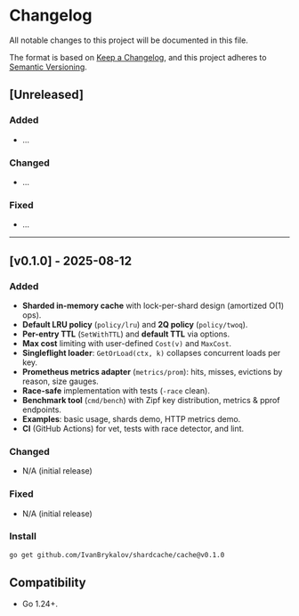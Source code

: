 # Changelog
All notable changes to this project will be documented in this file.

The format is based on [Keep a Changelog](https://keepachangelog.com/en/1.1.0/),
and this project adheres to [Semantic Versioning](https://semver.org/spec/v2.0.0.html).

## [Unreleased]

### Added
- …

### Changed
- …

### Fixed
- …

---

## [v0.1.0] - 2025-08-12
### Added
- **Sharded in-memory cache** with lock-per-shard design (amortized O(1) ops).
- **Default LRU policy** (`policy/lru`) and **2Q policy** (`policy/twoq`).
- **Per-entry TTL** (`SetWithTTL`) and **default TTL** via options.
- **Max cost** limiting with user-defined `Cost(v)` and `MaxCost`.
- **Singleflight loader**: `GetOrLoad(ctx, k)` collapses concurrent loads per key.
- **Prometheus metrics adapter** (`metrics/prom`): hits, misses, evictions by reason, size gauges.
- **Race-safe** implementation with tests (`-race` clean).
- **Benchmark tool** (`cmd/bench`) with Zipf key distribution, metrics & pprof endpoints.
- **Examples**: basic usage, shards demo, HTTP metrics demo.
- **CI** (GitHub Actions) for vet, tests with race detector, and lint.

### Changed
- N/A (initial release)

### Fixed
- N/A (initial release)

### Install
```bash
go get github.com/IvanBrykalov/shardcache/cache@v0.1.0
```

## Compatibility
* Go 1.24+.